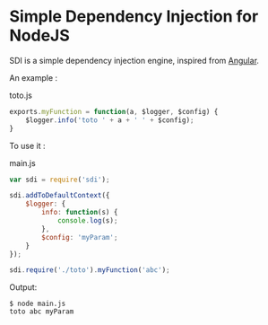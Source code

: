 Simple Dependency Injection for NodeJS
===

SDI is a simple dependency injection engine, inspired from [Angular](http://angularjs.org/).

An example :

toto.js
````js
exports.myFunction = function(a, $logger, $config) {
	$logger.info('toto ' + a + ' ' + $config);
}
````

To use it :

main.js
````js
var sdi = require('sdi');

sdi.addToDefaultContext({
	$logger: {
		info: function(s) {
			console.log(s);
		},
		$config: 'myParam';
	}
});

sdi.require('./toto').myFunction('abc');

````

Output:
````
$ node main.js
toto abc myParam
````

